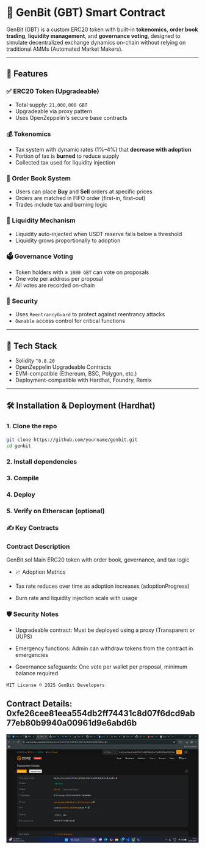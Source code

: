 # 🚀 GenBit (GBT) Smart Contract

GenBit (GBT) is a custom ERC20 token with built-in **tokenomics**, **order book trading**, **liquidity management**, and **governance voting**, designed to simulate decentralized exchange dynamics on-chain without relying on traditional AMMs (Automated Market Makers).

---

## 📜 Features

### ✅ ERC20 Token (Upgradeable)
- Total supply: `21,000,000 GBT`
- Upgradeable via proxy pattern
- Uses OpenZeppelin's secure base contracts

### 💰 Tokenomics
- Tax system with dynamic rates (1%–4%) that **decrease with adoption**
- Portion of tax is **burned** to reduce supply
- Collected tax used for liquidity injection

### 🧾 Order Book System
- Users can place **Buy** and **Sell** orders at specific prices
- Orders are matched in FIFO order (first-in, first-out)
- Trades include tax and burning logic

### 🏦 Liquidity Mechanism
- Liquidity auto-injected when USDT reserve falls below a threshold
- Liquidity grows proportionally to adoption

### 🗳 Governance Voting
- Token holders with ≥ `1000 GBT` can vote on proposals
- One vote per address per proposal
- All votes are recorded on-chain

### 🔐 Security
- Uses `ReentrancyGuard` to protect against reentrancy attacks
- `Ownable` access control for critical functions

---

## 🔧 Tech Stack

- Solidity `^0.8.20`
- OpenZeppelin Upgradeable Contracts
- EVM-compatible (Ethereum, BSC, Polygon, etc.)
- Deployment-compatible with Hardhat, Foundry, Remix

---

## 🛠 Installation & Deployment (Hardhat)

### 1. Clone the repo

```bash
git clone https://github.com/yourname/genbit.git
cd genbit
```
### 2. Install dependencies
### 3. Compile
### 4. Deploy
### 5. Verify on Etherscan (optional)

### ✍️ Key Contracts
### Contract	Description
GenBit.sol	Main ERC20 token with order book, governance, and tax logic

- 📈 Adoption Metrics
- Tax rate reduces over time as adoption increases (adoptionProgress)

- Burn rate and liquidity injection scale with usage

### 🛡 Security Notes
- Upgradeable contract: Must be deployed using a proxy (Transparent or UUPS)

- Emergency functions: Admin can withdraw tokens from the contract in emergencies

- Governance safeguards: One vote per wallet per proposal, minimum balance required


```
MIT License © 2025 GenBit Developers
```
## Contract Details: 0xfe26cee81eea554db2ff74431c8d07f6dcd9ab77eb80b9940a00961d9e6abd6b
![Screenshot 2025-05-01 225622](https://raw.githubusercontent.com/Sd8698621/GenBit2.0/refs/heads/main/demo.png)
